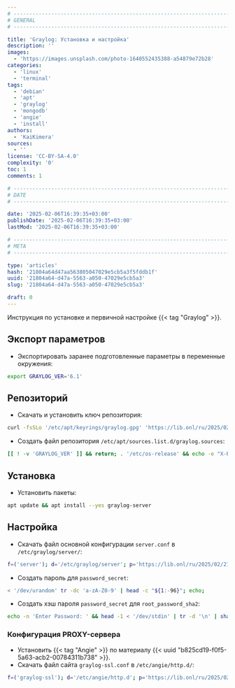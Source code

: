 ```yaml
---
# -------------------------------------------------------------------------------------------------------------------- #
# GENERAL
# -------------------------------------------------------------------------------------------------------------------- #

title: 'Graylog: Установка и настройка'
description: ''
images:
  - 'https://images.unsplash.com/photo-1640552435388-a54879e72b28'
categories:
  - 'linux'
  - 'terminal'
tags:
  - 'debian'
  - 'apt'
  - 'graylog'
  - 'mongodb'
  - 'angie'
  - 'install'
authors:
  - 'KaiKimera'
sources:
  - ''
license: 'CC-BY-SA-4.0'
complexity: '0'
toc: 1
comments: 1

# -------------------------------------------------------------------------------------------------------------------- #
# DATE
# -------------------------------------------------------------------------------------------------------------------- #

date: '2025-02-06T16:39:35+03:00'
publishDate: '2025-02-06T16:39:35+03:00'
lastMod: '2025-02-06T16:39:35+03:00'

# -------------------------------------------------------------------------------------------------------------------- #
# META
# -------------------------------------------------------------------------------------------------------------------- #

type: 'articles'
hash: '21804a64d47aa563805047029e5cb5a3f5fddb1f'
uuid: '21804a64-d47a-5563-a050-47029e5cb5a3'
slug: '21804a64-d47a-5563-a050-47029e5cb5a3'

draft: 0
---
```


Инструкция по установке и первичной настройке {{< tag "Graylog" >}}.

<!--more-->

## Экспорт параметров

- Экспортировать заранее подготовленные параметры в переменные окружения:

```bash
export GRAYLOG_VER='6.1'
```

## Репозиторий

- Скачать и установить ключ репозитория:

```bash
curl -fsSLo '/etc/apt/keyrings/graylog.gpg' 'https://lib.onl/ru/2025/02/21804a64-d47a-5563-a050-47029e5cb5a3/graylog.gpg'
```

- Создать файл репозитория `/etc/apt/sources.list.d/graylog.sources`:

```bash
[[ ! -v 'GRAYLOG_VER' ]] && return; . '/etc/os-release' && echo -e "X-Repolib-Name: Graylog\nEnabled: yes\nTypes: deb\nURIs: https://packages.graylog2.org/repo/${ID}\nSuites: stable\nComponents: ${GRAYLOG_VER}\nSigned-By: /etc/apt/keyrings/graylog.gpg\n" | tee '/etc/apt/sources.list.d/graylog.sources' > '/dev/null'
```

## Установка

- Установить пакеты:

```bash
apt update && apt install --yes graylog-server
```

## Настройка

- Скачать файл основной конфигурации `server.conf` в `/etc/graylog/server/`:

```bash
f=('server'); d='/etc/graylog/server'; p='https://lib.onl/ru/2025/02/21804a64-d47a-5563-a050-47029e5cb5a3'; for i in "${f[@]}"; do [[ -f "${d}/${i}.conf" && ! -f "${d}/${i}.conf.orig" ]] && mv "${d}/${i}.conf" "${d}/${i}.conf.orig"; curl -fsSLo "${d}/${i}.conf" "${p}/${i}.conf"; done
```

- Создать пароль для `password_secret`:

```bash
< '/dev/urandom' tr -dc 'a-zA-Z0-9' | head -c "${1:-96}"; echo;
```

- Создать хэш пароля `password_secret` для `root_password_sha2`:

```bash
echo -n 'Enter Password: ' && head -1 < '/dev/stdin' | tr -d '\n' | sha256sum | cut -d ' ' -f1
```

### Конфигурация PROXY-сервера

- Установить {{< tag "Angie" >}} по материалу {{< uuid "b825cd19-f0f5-5a63-acb2-00784311b738" >}}.
- Скачать файл сайта `graylog-ssl.conf` в `/etc/angie/http.d/`:

```bash
f=('graylog-ssl'); d='/etc/angie/http.d'; p='https://lib.onl/ru/2025/02/21804a64-d47a-5563-a050-47029e5cb5a3'; for i in "${f[@]}"; do curl -fsSLo "${d}/${i}.conf" "${p}/${i}.conf"; done
```
